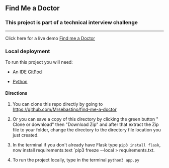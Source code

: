 ## Find Me a Doctor

### This project is part of a technical interview challenge
---
 Click here for a live demo
 [Find me a Doctor](https://find-me-a-doctor.herokuapp.com/ "Find me a Doctor")

### Local deployment
 To run this project you will need:
  * An IDE   [GitPod](https://www.gitpod.io/)

  * [Python](https://www.python.org)

#### Directions

1. You can clone this repo directly by going to https://github.com/Mrsebastino/find-me-a-doctor 

2. Or you can save a copy of this directory by clicking the green button " Clone or download" then "Download Zip" and after that extract the Zip file to your folder, change the directory to the directory file location you just created.

3. In the terminal if you don't already have Flask type `pip3 install flask`,
now install  requirements.text `pip3 freeze --local > requirements.txt.

4. To run the project locally, type in the terminal `python3 app.py`